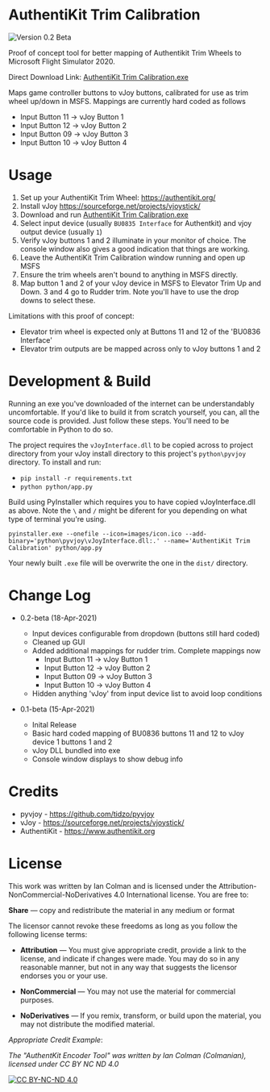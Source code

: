 # AuthentiKit Trim Calibration
![Version 0.2 Beta](https://img.shields.io/badge/Version-0.2--beta-blue)

Proof of concept tool for better mapping of Authentikit Trim Wheels to Microsoft Flight Simulator 2020. 

Direct Download Link: [AuthentiKit Trim Calibration.exe](https://github.com/Colmanian/AuthentiKit-Trim-Calibration/raw/main/dist/AuthentiKit%20Trim%20Calibration.exe)

Maps game controller buttons to vJoy buttons, calibrated for use as trim wheel up/down in MSFS. Mappings are currently hard coded as follows
* Input Button 11 -> vJoy Button 1
* Input Button 12 -> vJoy Button 2
* Input Button 09 -> vJoy Button 3
* Input Button 10 -> vJoy Button 4

# Usage

 1. Set up your AuthentiKit Trim Wheel: https://authentikit.org/ 
 2. Install vJoy https://sourceforge.net/projects/vjoystick/ 
 3. Download and run [AuthentiKit Trim Calibration.exe](https://github.com/Colmanian/AuthentiKit-Trim-Calibration/blob/main/dist/AuthentiKit%20Trim%20Calibration.exe)
 4. Select input device (usually `BU0835 Interface` for Authentkit) and vjoy output device (usually `1`)
 5. Verify vJoy buttons 1 and 2 illuminate in your monitor of choice. The console window also gives a good indication that things are working.
 6. Leave the AuthentiKit Trim Calibration window running and open up MSFS 
 7. Ensure the trim wheels aren't bound to anything in MSFS directly.
 8. Map button 1 and 2 of your vJoy device in MSFS to Elevator Trim Up and Down. 3 and 4 go to Rudder trim. Note you'll have to use the drop downs to select these.

Limitations with this proof of concept: 
 - Elevator trim wheel is expected only at Buttons 11 and 12 of the 'BU0836 Interface' 
 - Elevator trim outputs are be mapped across only to vJoy buttons 1 and 2 

# Development & Build
Running an exe you've downloaded of the internet can be understandably uncomfortable. If you'd like to build it from scratch yourself, you can, all the source code is provided. Just follow these steps. You'll need to be comfortable in Python to do so.

The project requires the `vJoyInterface.dll` to be copied across to project directory from your vJoy install directory to this project's `python\pyvjoy` directory. To install and run:
* `pip install -r requirements.txt`
* `python python/app.py`

Build using PyInstaller which requires you to have copied vJoyInterface.dll as above. Note the `\` and `/` might be diferent for you depending on what type of terminal you're using. 

`pyinstaller.exe --onefile --icon=images/icon.ico --add-binary='python\pyvjoy\vJoyInterface.dll:.' --name='AuthentiKit Trim Calibration' python/app.py`

Your newly built `.exe` file will be overwrite the one in the `dist/` directory.

# Change Log

* 0.2-beta (18-Apr-2021)
    * Input devices configurable from dropdown (buttons still hard coded)
    * Cleaned up GUI
    * Added additional mappings for rudder trim. Complete mappings now
        * Input Button 11 -> vJoy Button 1
        * Input Button 12 -> vJoy Button 2
        * Input Button 09 -> vJoy Button 3
        * Input Button 10 -> vJoy Button 4
    * Hidden anything 'vJoy' from input device list to avoid loop conditions

* 0.1-beta (15-Apr-2021)
    * Inital Release
    * Basic hard coded mapping of BU0836 buttons 11 and 12 to vJoy device 1 buttons 1 and 2
    * vJoy DLL bundled into exe
    * Console window displays to show debug info


# Credits
* pyvjoy - https://github.com/tidzo/pyvjoy
* vJoy - https://sourceforge.net/projects/vjoystick/
* AuthentiKit - https://www.authentikit.org

# License

This work was written by Ian Colman and is licensed under the Attribution-NonCommercial-NoDerivatives 4.0 International license. You are free to:

**Share** — copy and redistribute the material in any medium or format

The licensor cannot revoke these freedoms as long as you follow the following license terms:

* **Attribution** — You must give appropriate credit, provide a link to the license, and indicate if changes were made. You may do so in any reasonable manner, but not in any way that suggests the licensor endorses you or your use.

* **NonCommercial** — You may not use the material for commercial purposes.

* **NoDerivatives** — If you remix, transform, or build upon the material, you may not distribute the modified material. 

*Appropriate Credit Example*:

*The "AuthentKit Encoder Tool" was written by Ian Colman (Colmanian), licensed under CC BY NC ND 4.0*

[![CC BY-NC-ND 4.0][cc-by-nc-nd-image]][cc-by-nc-nd]

[cc-by-nc-nd]: http://creativecommons.org/licenses/by-nc-nd/4.0/
[cc-by-nc-nd-image]: https://licensebuttons.net/l/by-nc-nd/4.0/88x31.png
[cc-by-nc-nd-shield]: https://img.shields.io/badge/License-CC%20BY%20NC%20ND%204.0-lightgrey.svg